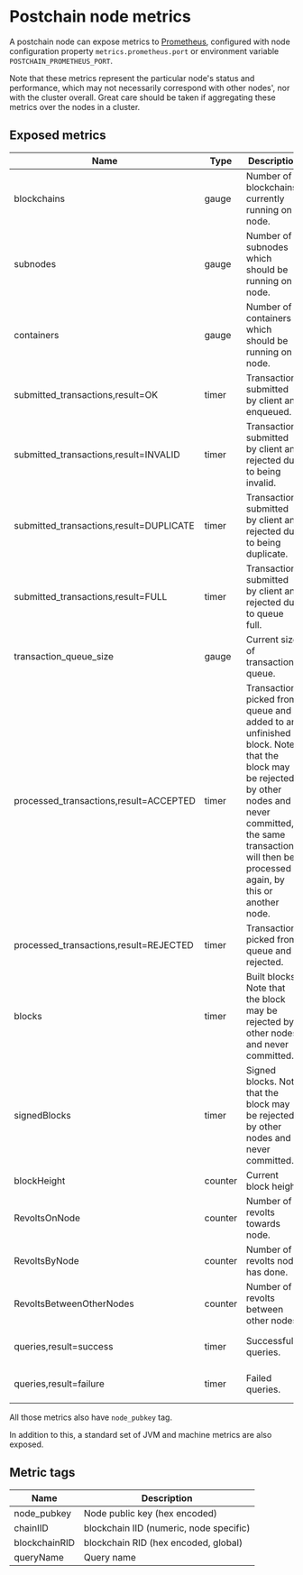 # Postchain node metrics

A postchain node can expose metrics to [Prometheus](https://prometheus.io/), configured with node configuration property 
`metrics.prometheus.port` or environment variable `POSTCHAIN_PROMETHEUS_PORT`.

Note that these metrics represent the particular node's status and performance, which may not necessarily correspond with other nodes', 
nor with the cluster overall. Great care should be taken if aggregating these metrics over the nodes in a cluster. 

## Exposed metrics

| Name                                    | Type    | Description                                                                                                                                                                                                          | Tags                               |
|-----------------------------------------|---------|----------------------------------------------------------------------------------------------------------------------------------------------------------------------------------------------------------------------|------------------------------------| 
| blockchains                             | gauge   | Number of blockchains currently running on node.                                                                                                                                                                     |                                    |
| subnodes                                | gauge   | Number of subnodes which should be running on node.                                                                                                                                                                  |                                    |
| containers                              | gauge   | Number of containers which should be running on node.                                                                                                                                                                |                                    |
| submitted_transactions,result=OK        | timer   | Transactions submitted by client and enqueued.                                                                                                                                                                       | chainIID, blockchainRID            |
| submitted_transactions,result=INVALID   | timer   | Transactions submitted by client and rejected due to being invalid.                                                                                                                                                  | chainIID, blockchainRID            |
| submitted_transactions,result=DUPLICATE | timer   | Transactions submitted by client and rejected due to being duplicate.                                                                                                                                                | chainIID, blockchainRID            |
| submitted_transactions,result=FULL      | timer   | Transactions submitted by client and rejected due to queue full.                                                                                                                                                     | chainIID, blockchainRID            |
| transaction_queue_size                  | gauge   | Current size of transaction queue.                                                                                                                                                                                   | chainIID, blockchainRID            |
| processed_transactions,result=ACCEPTED  | timer   | Transactions picked from queue and added to an unfinished block. Note that the block may be rejected by other nodes and never committed, the same transaction will then be processed again, by this or another node. | chainIID, blockchainRID            |
| processed_transactions,result=REJECTED  | timer   | Transactions picked from queue and rejected.                                                                                                                                                                         | chainIID, blockchainRID            |
| blocks                                  | timer   | Built blocks. Note that the block may be rejected by other nodes and never committed.                                                                                                                                | chainIID, blockchainRID            | 
| signedBlocks                            | timer   | Signed blocks. Note that the block may be rejected by other nodes and never committed.                                                                                                                               | chainIID, blockchainRID            | 
| blockHeight                             | counter | Current block height.                                                                                                                                                                                                | chainIID, blockchainRID            |
| RevoltsOnNode                           | counter | Number of revolts towards node.                                                                                                                                                                                      |                                    |
| RevoltsByNode                           | counter | Number of revolts node has done.                                                                                                                                                                                     |                                    |
| RevoltsBetweenOtherNodes                | counter | Number of revolts between other nodes.                                                                                                                                                                               |                                    |
| queries,result=success                  | timer   | Successful queries.                                                                                                                                                                                                  | chainIID, blockchainRID, queryName |
| queries,result=failure                  | timer   | Failed queries.                                                                                                                                                                                                      | chainIID, blockchainRID, queryName |

All those metrics also have `node_pubkey` tag.

In addition to this, a standard set of JVM and machine metrics are also exposed.

## Metric tags

| Name          | Description                             |
|---------------|-----------------------------------------|
| node_pubkey   | Node public key (hex encoded)           |
| chainIID      | blockchain IID (numeric, node specific) |
| blockchainRID | blockchain RID (hex encoded, global)    |
| queryName     | Query name                              |
